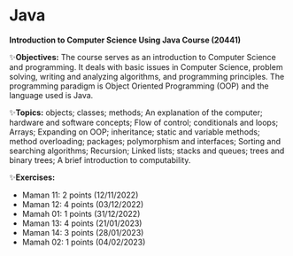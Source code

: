 # Java
**Introduction to Computer Science Using Java Course (20441)**


:sparkles:**Objectives:** 
The course serves as an introduction to Computer Science and programming. 
It deals with basic issues in Computer Science, problem solving, writing and analyzing algorithms, and programming principles. 
The programming paradigm is Object Oriented Programming (OOP) and the language used is Java.


:sparkles:**Topics:** 
objects; classes; methods; An explanation of the computer; hardware and software concepts; 
Flow of control; conditionals and loops; Arrays; 
Expanding on OOP; inheritance; static and variable methods; method overloading; packages; polymorphism and interfaces; 
Sorting and searching algorithms; Recursion; Linked lists; stacks and queues; trees and binary trees; A brief introduction to computability.

:sparkles:**Exercises:**
- Maman 11: 2 points (12/11/2022)
- Maman 12: 4 points (03/12/2022)
- Mamah 01: 1 points (31/12/2022)
- Maman 13: 4 points (21/01/2023)
- Maman 14: 3 points (28/01/2023)
- Mamah 02: 1 points (04/02/2023)
